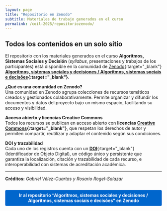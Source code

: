 ```yaml
---
layout: page
title: "Repositorio en Zenodo"
subtitle: Materiales de trabajo generados en el curso  
permalink: /coil-2025/repositoriozenodo/
---
```


## Todos los contenidos en un solo sitio 

El repositorio con los materiales generados en el curso **Algoritmos, Sistemas Sociales y Decisión** (*syllabus*, presentaciones y trabajos de los participantes) está disponible en la comunidad de [Zenodo](https://zenodo.org){:target="_blank"} **[Algoritmos, sistemas sociales y decisiones / Algoritmos, sistemas sociais e decisões](https://zenodo.org/communities/sociologiayalgoritmos/records?q=&l=list&p=1&s=10&sort=newest){:target="_blank"}**.

**¿Qué es una comunidad en Zenodo?**  
Una comunidad en Zenodo agrupa colecciones de recursos temáticos creados y gestionados colaborativamente. Permite organizar y difundir los documentos y datos del proyecto bajo un mismo espacio, facilitando su acceso y visibilidad.

**Acceso abierto y licencias Creative Commons**  
Todos los recursos se publican en acceso abierto con **licencias [Creative Commons](https://creativecommons.org/share-your-work/cclicenses/){:target="_blank"}**, que respetan los derechos de autor y permiten compartir, reutilizar y adaptar el contenido según sus condiciones.

**DOI y trazabilidad**  
Cada uno de los registros cuenta con un [**DOI**](https://www.doi.org/){:target="_blank"} (Identificador de Objeto Digital), un código único y persistente que garantiza la localización, citación y trazabilidad de cada recurso, e interoperabilidad con sistemas de acreditación académica.

---

**Créditos:** *Gabriel Vélez-Cuartas y Rosario Rogel-Salazar*

<div style="text-align: center; margin: 2em 0;">
  <a 
    href="https://zenodo.org/communities/sociologiayalgoritmos/records?q=&l=list&p=1&s=10&sort=newest" 
    target="_blank" rel="noopener"
    style="
      display: inline-block;
      padding: 0.6em 1.2em;
      background-color: #0066cc;
      color: white;
      border-radius: 4px;
      text-decoration: none;
      font-weight: bold;
    "
  >
    Ir al repositorio “Algoritmos, sistemas sociales y decisiones / Algoritmos, sistemas sociais e decisões” en Zenodo
  </a>
</div>

